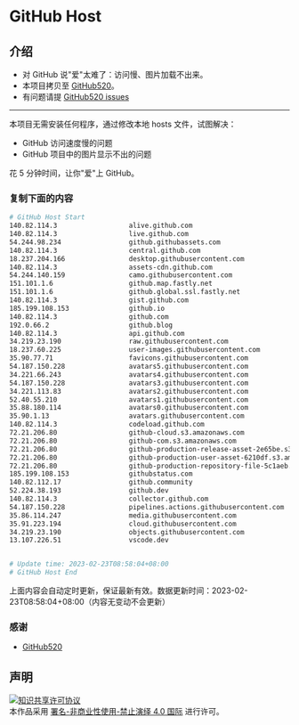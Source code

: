 # GitHub Host
## 介绍
- 对 GitHub 说"爱"太难了：访问慢、图片加载不出来。
- 本项目拷贝至 [GitHub520](https://github.com/521xueweihan/GitHub520)。
- 有问题请提 [GitHub520 issues](https://github.com/521xueweihan/GitHub520/issues/new)

---

本项目无需安装任何程序，通过修改本地 hosts 文件，试图解决：
- GitHub 访问速度慢的问题
- GitHub 项目中的图片显示不出的问题

花 5 分钟时间，让你"爱"上 GitHub。

### 复制下面的内容
```bash
# GitHub Host Start
140.82.114.3                  alive.github.com
140.82.114.3                  live.github.com
54.244.98.234                 github.githubassets.com
140.82.114.3                  central.github.com
18.237.204.166                desktop.githubusercontent.com
140.82.114.3                  assets-cdn.github.com
54.244.140.159                camo.githubusercontent.com
151.101.1.6                   github.map.fastly.net
151.101.1.6                   github.global.ssl.fastly.net
140.82.114.3                  gist.github.com
185.199.108.153               github.io
140.82.114.3                  github.com
192.0.66.2                    github.blog
140.82.114.3                  api.github.com
34.219.23.190                 raw.githubusercontent.com
18.237.60.225                 user-images.githubusercontent.com
35.90.77.71                   favicons.githubusercontent.com
54.187.150.228                avatars5.githubusercontent.com
34.221.66.243                 avatars4.githubusercontent.com
54.187.150.228                avatars3.githubusercontent.com
34.221.113.83                 avatars2.githubusercontent.com
52.40.55.210                  avatars1.githubusercontent.com
35.88.180.114                 avatars0.githubusercontent.com
35.90.1.13                    avatars.githubusercontent.com
140.82.114.3                  codeload.github.com
72.21.206.80                  github-cloud.s3.amazonaws.com
72.21.206.80                  github-com.s3.amazonaws.com
72.21.206.80                  github-production-release-asset-2e65be.s3.amazonaws.com
72.21.206.80                  github-production-user-asset-6210df.s3.amazonaws.com
72.21.206.80                  github-production-repository-file-5c1aeb.s3.amazonaws.com
185.199.108.153               githubstatus.com
140.82.112.17                 github.community
52.224.38.193                 github.dev
140.82.114.3                  collector.github.com
54.187.150.228                pipelines.actions.githubusercontent.com
35.86.114.247                 media.githubusercontent.com
35.91.223.194                 cloud.githubusercontent.com
34.219.23.190                 objects.githubusercontent.com
13.107.226.51                 vscode.dev


# Update time: 2023-02-23T08:58:04+08:00
# GitHub Host End

```
上面内容会自动定时更新，保证最新有效。数据更新时间：2023-02-23T08:58:04+08:00（内容无变动不会更新）

### 感谢

- [GitHub520](https://github.com/521xueweihan/GitHub520)

## 声明
<a rel="license" href="https://creativecommons.org/licenses/by-nc-nd/4.0/deed.zh"><img alt="知识共享许可协议" style="border-width: 0" src="https://licensebuttons.net/l/by-nc-nd/4.0/88x31.png"></a><br>本作品采用 <a rel="license" href="https://creativecommons.org/licenses/by-nc-nd/4.0/deed.zh">署名-非商业性使用-禁止演绎 4.0 国际</a> 进行许可。